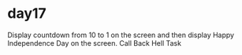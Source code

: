 # day17
Display countdown from 10 to 1 on the screen and then display Happy Independence Day on the screen.
Call Back Hell Task
